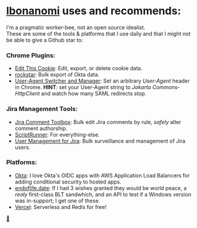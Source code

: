 # [lbonanomi](https://github.com/lbonanomi) uses and recommends:

I'm a pragmatic worker-bee, not an open source idealist.  
These are some of the tools & platforms that I use daily and that I might not be able to give a Github star to:

### Chrome Plugins:
* [Edit This Cookie](https://chrome.google.com/webstore/detail/editthiscookie/fngmhnnpilhplaeedifhccceomclgfbg?hl=en): Edit, export, or delete cookie data.  
* [rockstar](https://chrome.google.com/webstore/detail/rockstar/chjepkekmhealpjipcggnfepkkfeimbd): Bulk export of Okta data.  
* [User-Agent Switcher and Manager](https://chrome.google.com/webstore/detail/user-agent-switcher-and-m/bhchdcejhohfmigjafbampogmaanbfkg): Set an arbitrary *User-Agent* header in Chrome. **HINT**: set your User-Agent string to *Jakarta Commons-HttpClient* and watch how many SAML redirects stop.  

### Jira Management Tools:
* [Jira Comment Toolbox](https://marketplace.atlassian.com/apps/1214301/comment-toolbox-for-jira): Bulk edit Jira comments by rule, *safely* alter comment authorship.  
* [ScriptRunner](https://marketplace.atlassian.com/apps/6820/scriptrunner-for-jira): For everything-else.  
* [User Management for Jira](https://marketplace.atlassian.com/apps/1215285/user-management-for-jira): Bulk surveillance and management of Jira users.  

### Platforms:
* [Okta](https://www.okta.com/): I love Okta's OIDC apps with AWS Application Load Balancers for adding conditional security to hosted apps.    
* [endoflife.date](https://endoflife.date/): If I had 3 wishes granted they would be world peace, a _realy_ first-class BLT sandwhich, and an API to test if a Windows version was in-support; I get one of these.
* [Vercel](https://vercel.com/): Serverless and Redis for free!  


<a href="">🔗</a>
